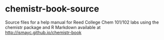 # chemistr-book-source
Source files for a help manual for Reed College Chem 101/102 labs using the chemistr package and R Markdown available at http://ismayc.github.io/chemistr-book
